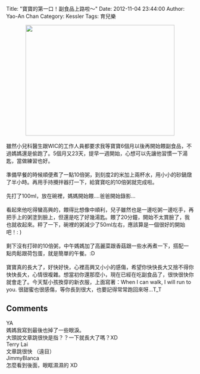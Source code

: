 Title: "寶寶的第一口！副食品上路啦～"
Date: 2012-11-04 23:44:00
Author: Yao-An Chan
Category: Kessler
Tags: 育兒樂


<div class='post'>
<div class="separator" style="clear: both; text-align: center;"><a href="http://4.bp.blogspot.com/-PiH4k6WOIB4/UJMSyCmKtxI/AAAAAAAAP3I/NvZGMPM6B60/s1600/_1060048.jpg" imageanchor="1" style="margin-left: 1em; margin-right: 1em;"><img border="0" height="297" src="http://4.bp.blogspot.com/-PiH4k6WOIB4/UJMSyCmKtxI/AAAAAAAAP3I/NvZGMPM6B60/s400/_1060048.jpg" width="400" /></a></div><br />雖然小兒科醫生跟WIC的工作人員都要求我等寶寶6個月以後再開始餵副食品，不過媽媽還是偷跑了。5個月又23天，提早一週開始，心想可以先讓他習慣一下湯匙，當做練習也好。<br /><br />準備早餐的時候順便煮了一點10倍粥，到刻度2的米加上兩杯水，用小小的砂鍋燉了半小時。再用手持攪拌器打一下，給寶寶吃的10倍粥就完成啦。<br /><br />先打了100ml，放在碗裡，媽媽開始餵....爸爸開始錄影...<br /><br />看起來他吃得蠻高興的，餵得比想像中順利，兒子雖然也是一邊吃粥一邊吃手，再把手上的粥塗到臉上，但還是吃了好幾湯匙。餵了20分鐘，開始不太賞臉了，我也就收起來。秤了一下，碗裡的粥減少了50ml左右，應該算是一個很好的開始吧！: )<br /><br />剩下沒有打碎的10倍粥，中午媽媽加了高麗菜跟香菇跟一些水再煮一下，搭配一點肉鬆跟荷包蛋，就是簡單的午餐。:D<br /><br />寶寶真的長大了，好快好快，心裡高興又小小的感傷，希望你快快長大又捨不得你快快長大，心情很複雜。想當初你還那麼小，現在已經在吃副食品了，很快很快你就會走了。今天幫小孩換穿的新衣服，上面寫著：When I can walk, I will run to you. 很甜蜜也很感傷，等你長到很大，也要記得常常跑回來呀...T_T</div>
<h2>Comments</h2>
<div class='comments'>
<div class='comment'>
<div class='author'>YA</div>
<div class='content'>
媽媽我寫到最後也掉了一些眼淚。<br />大頭說文章跳很快是指？？一下就長大了嗎？XD<br /></div>
</div>
<div class='comment'>
<div class='author'>Terry Lai</div>
<div class='content'>
文章跳很快 （遠目）</div>
</div>
<div class='comment'>
<div class='author'>JimmyBlanca</div>
<div class='content'>
怎麼看到後面，眼眶濕濕的 XD</div>
</div>
</div>
